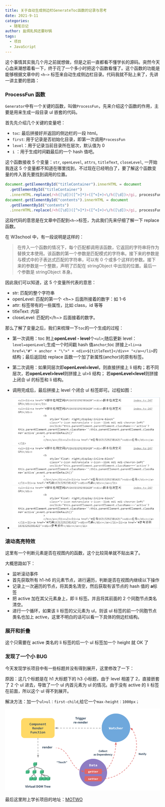 ```yaml
---
title: 关于自动生成侧边栏GenerateToc函数的记录与思考
date: 2021-9-11
categories:
  - 随笔日记
author: 盐焗乳鸽还要砂锅
tags:
  - 项目
  - JavaScript
---
```


这个事情其实我几个月之前就想做，但是之前一直都看不懂学长的源码。突然今天心血来潮想着看一下，终于花了一个多小时把这个函数看懂了。这个函数的功能是能够根据文章中的 `<h~>` 标签来自动生成侧边栏目录。代码我就不贴上来了，先讲一讲主要的思路：

### ProcessFun 函数

`Generator`中有一个关键的函数，叫做`ProcessFun`，先来介绍这个函数的作用，主要是用来生成一段目录 ul 嵌套的代码。

首先先介绍几个关键的变量吧：

- `toc`: 最后拼接好并返回的侧边栏的一段 html。
- `first`: 用于记录是否初始化目录，即第一次调用`ProcessFun`
- `level`：用于记录当前目录所在层次，默认值为 0
- `i` ：用于生成时间戳最后的一个 hash 值吧。

这个函数接收 5 个变量：`str`, `openLevel`, `attrs`, `titleText`, `closeLevel`, 一开始我连这 5 个变量都不知道在哪里找到，不过现在已经明白了，要了解这个函数变量的传入首先要找到调用的位置。

```js
document.getElementById("titleContainer").innerHTML = document
  .getElementById("titleContainer")
  .innerHTML.replace(/<h([\d])([^>]*)>([^<]+)<\/h([\d])>/gi, processFunc);
document.getElementById("contents").innerHTML = document
  .getElementById("contents")
  .innerHTML.replace(/<h([\d])([^>]*)>([^<]+)<\/h([\d])>/gi, processFunc);
```

这段代码的意思是在文章中匹配到`<h~>`标签，为此我们先来仔细了解一下 replace 函数。

在 W3school 中，有一段说明是这样的：

> 在传入一个函数的情况下，每个匹配都调用该函数，它返回的字符串将作为替换文本使用。该函数的第一个参数是匹配模式的字符串。接下来的参数是与模式中的子表达式匹配的字符串，可以有 0 个或多个这样的参数。接下来的参数是一个整数，声明了匹配在 stringObject 中出现的位置。最后一个参数是 stringObject 本身。

因此我们可以知道，这 5 个变量所代表的意思：

- str: 匹配的整个字符串
- openLevel: 匹配的第一个 <h~> 后面所接着的数字：如 1-6
- attr: 标签带有的一些属性，比如 class，id 等等
- titleText: 内容
- closeLevel: 匹配的</h~> 后面接着的数字。

那么了解了变量之后，我们来梳理一下`toc`的一个生成的过程：

- 第一次调用：toc 附上**openLevel - level**个`<ul>`;随后更新 level：`level=openLevel`;生成一个时间戳 hash 值`anchor`;toc 拼接上`<li><a href=\"#" + anchor + "\">" + <div>${titleText}</div>+ "</a></li>`的结构；最后返回给 replace 函数一个加了新属性(anchor)的原有标签。
- 第二次调用：如果同层次即**openLevel=level**，则直接拼接上 li 结构；若不同层次，若**openLevel>level**则拼接上 ul>li 结构；
  若**openLevel<level**则拼接上闭合 ul 的标签和 li 结构。
- 调用完成后，最后拼接上 level 个闭合 ul 标签即可。过程如图：

- ![](../imgs/2021-9-11/1.png)

### 滚动高亮特效

这里有一个判断元素是否在视图内的函数，这个比较简单就不贴出来了。

大概思路如下：

- 监听滚动事件
- 首先获取所有 h1-h6 的元素节点，进行遍历，判断是否在视图内继续以下操作
- 记录上一次遍历的节点，将其类名清空，然后获取有该节点的 hash 值的 **a**标签
- 把 active 加在其父元素身上，即 li 标签。并且将其前面的 2 个同胞节点类名清空。
- 进行一个循环，如果该 li 标签的父元素为 ul，则该 ul 标签的前一个同胞节点类名也加上 active，这里不明白的话可以看一下具体的侧边栏结构。

### 展开和折叠

这个只需要在 active 类名的 li 标签的后一个 ul 标签加一个 height 就 OK 了

### 发现了一个小 BUG

今天发现学长项目中有一些标题并没有得到展开，这里修改了一下：

原因：这几个标题是在 h1 大标题下的 h3 小标题，由于 level 相差了 2，直接嵌套了 2 个 ul 进去，导致了一个 ul 内首元素为 ul 的情况。由于没有 active 的 li 标签在前面，所以这个 ul 得不到展开。

解决方法：加一个`ul>ul：first-child`,给它一个`max-height：1000px；`

![](../imgs/2.png)

最后这里附上学长项目的地址：[MOTWO](motwo.cn)
